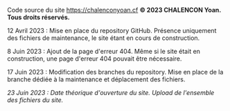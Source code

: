 Code source du site https://chalenconyoan.cf
__© 2023 CHALENCON Yoan. Tous droits réservés.__

12 Avril 2023 : Mise en place du repository GitHub.
  Présence uniquement des fichiers de maintenance, le site étant en cours de construction.

8 Juin 2023 : Ajout de la page d'erreur 404.
  Même si le site était en construction, une page d'erreur 404 pouvait être nécessaire.
  
17 Juin 2023 : Modification des branches du repository.
  Mise en place de la branche dédiée à la maintenance et déplacement des fichiers.

_23 Juin 2023 : Date théorique d'ouverture du site._
  _Upload de l'ensemble des fichiers du site._
